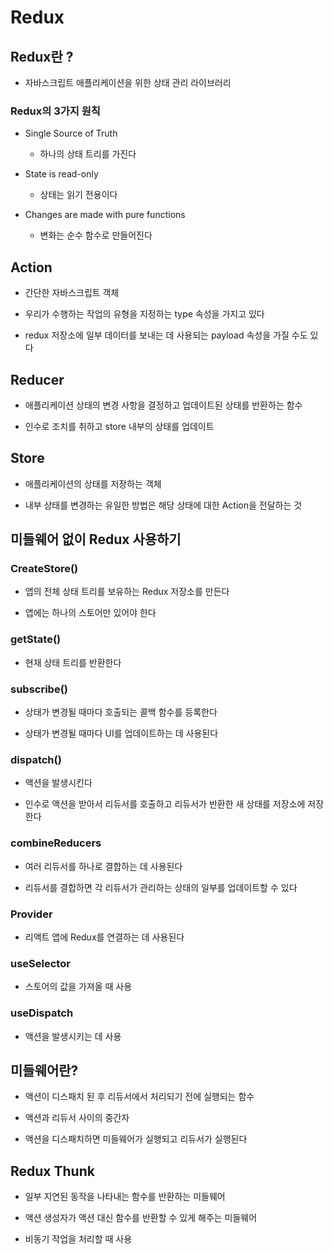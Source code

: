 # Redux

## Redux란 ?

- 자바스크립트 애플리케이션을 위한 상태 관리 라이브러리

### Redux의 3가지 원칙

- Single Source of Truth

  - 하나의 상태 트리를 가진다

- State is read-only

  - 상태는 읽기 전용이다

- Changes are made with pure functions
  - 변화는 순수 함수로 만들어진다

## Action

- 간단한 자바스크립트 객체

- 우리가 수행하는 작업의 유형을 지정하는 type 속성을 가지고 있다

- redux 저장소에 일부 데이터를 보내는 데 사용되는 payload 속성을 가질 수도 있다

## Reducer

- 애플리케이션 상태의 변경 사항을 결정하고 업데이트된 상태를 반환하는 함수

- 인수로 조치를 취하고 store 내부의 상태를 업데이트

## Store

- 애플리케이션의 상태를 저장하는 객체

- 내부 상태를 변경하는 유일한 방법은 해당 상태에 대한 Action을 전달하는 것

## 미들웨어 없이 Redux 사용하기

### CreateStore()

- 앱의 전체 상태 트리를 보유하는 Redux 저장소를 만든다

- 앱에는 하나의 스토어만 있어야 한다

### getState()

- 현재 상태 트리를 반환한다

### subscribe()

- 상태가 변경될 때마다 호출되는 콜백 함수를 등록한다

- 상태가 변경될 때마다 UI를 업데이트하는 데 사용된다

### dispatch()

- 액션을 발생시킨다

- 인수로 액션을 받아서 리듀서를 호출하고 리듀서가 반환한 새 상태를 저장소에 저장한다

### combineReducers

- 여러 리듀서를 하나로 결합하는 데 사용된다

- 리듀서를 결합하면 각 리듀서가 관리하는 상태의 일부를 업데이트할 수 있다

### Provider

- 리액트 앱에 Redux를 연결하는 데 사용된다

### useSelector

- 스토어의 값을 가져올 때 사용

### useDispatch

- 액션을 발생시키는 데 사용

## 미들웨어란?

- 액션이 디스패치 된 후 리듀서에서 처리되기 전에 실행되는 함수

- 액션과 리듀서 사이의 중간자

- 액션을 디스패치하면 미들웨어가 실행되고 리듀서가 실행된다

## Redux Thunk

- 일부 지연된 동작을 나타내는 함수를 반환하는 미들웨어

- 액션 생성자가 액션 대신 함수를 반환할 수 있게 해주는 미들웨어

- 비동기 작업을 처리할 때 사용
